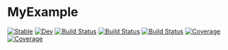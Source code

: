 # MyExample

[![Stable](https://img.shields.io/badge/docs-stable-blue.svg)](https://edljk.github.io/MyExample.jl/stable)
[![Dev](https://img.shields.io/badge/docs-dev-blue.svg)](https://edljk.github.io/MyExample.jl/dev)
[![Build Status](https://travis-ci.com/edljk/MyExample.jl.svg?branch=main)](https://travis-ci.com/edljk/MyExample.jl)
[![Build Status](https://ci.appveyor.com/api/projects/status/github/edljk/MyExample.jl?svg=true)](https://ci.appveyor.com/project/edljk/MyExample-jl)
[![Build Status](https://api.cirrus-ci.com/github/edljk/MyExample.jl.svg)](https://cirrus-ci.com/github/edljk/MyExample.jl)
[![Coverage](https://codecov.io/gh/edljk/MyExample.jl/branch/main/graph/badge.svg)](https://codecov.io/gh/edljk/MyExample.jl)
[![Coverage](https://coveralls.io/repos/github/edljk/MyExample.jl/badge.svg?branch=main)](https://coveralls.io/github/edljk/MyExample.jl?branch=main)
